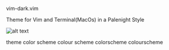 vim-dark.vim


Theme for Vim and Terminal(MacOs) in a Palenight Style

![alt text](https://i.ibb.co/fCWM4jR/Screen-Shot-2022-02-13-at-19-50-34.png)

theme
color scheme
colour scheme
colorscheme
colourscheme
